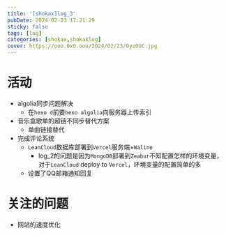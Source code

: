 ```yaml
---
title: '[shokax]log_3'
pubDate: 2024-02-23 17:21:29
sticky: false
tags: [log]
categories: [shokax,shokaXlog]
cover: https://ooo.0x0.ooo/2024/02/23/Oyz0GC.jpg
---
```

# 活动
- algolia同步问题解决
  - 在`hexo d`前要`hexo algolia`向服务器上传索引
- 音乐盒歌单的超链不同步替代方案
  - 单曲链接替代
- 完成评论系统
  - `LeanCloud`数据库部署到`Vercel`服务端+`Waline`  
    - log_2的问题是因为`MongoDB`部署到`Zeabur`不知配置怎样的环境变量，对于`LeanCloud` deploy to `Vercel`，环境变量的配置简单的多
  - 设置了QQ邮箱通知回复
# 关注的问题
- 网站的速度优化
